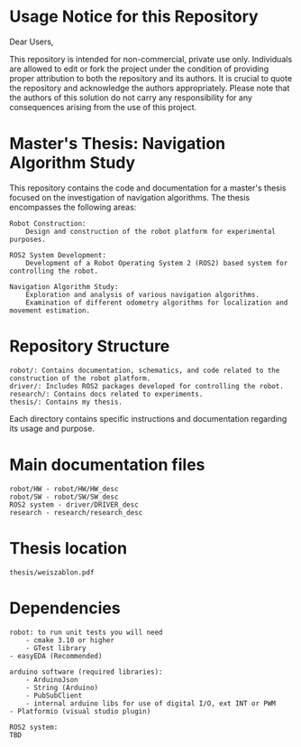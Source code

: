 # Usage Notice for this Repository

Dear Users,

This repository is intended for non-commercial, private use only. Individuals are allowed to edit or fork the project under the condition of providing proper attribution to both the repository and its authors. It is crucial to quote the repository and acknowledge the authors appropriately. Please note that the authors of this solution do not carry any responsibility for any consequences arising from the use of this project.

# Master's Thesis: Navigation Algorithm Study

This repository contains the code and documentation for a master's thesis focused on the investigation of navigation algorithms. The thesis encompasses the following areas:

    Robot Construction:
        Design and construction of the robot platform for experimental purposes.

    ROS2 System Development:
        Development of a Robot Operating System 2 (ROS2) based system for controlling the robot.

    Navigation Algorithm Study:
        Exploration and analysis of various navigation algorithms.
        Examination of different odometry algorithms for localization and movement estimation.

# Repository Structure

    robot/: Contains documentation, schematics, and code related to the construction of the robot platform.
    driver/: Includes ROS2 packages developed for controlling the robot.
    research/: Contains docs related to experiments.
    thesis/: Contains my thesis.

Each directory contains specific instructions and documentation regarding its usage and purpose.  

# Main documentation files

    robot/HW - robot/HW/HW_desc
    robot/SW - robot/SW/SW_desc
    ROS2 system - driver/DRIVER_desc
    research - research/research_desc

# Thesis location

    thesis/weiszablon.pdf

# Dependencies

    robot: to run unit tests you will need
        - cmake 3.10 or higher
        - GTest library
	- easyEDA (Recommended)

    arduino software (required libraries):
        - ArduinoJson
        - String (Arduino)
        - PubSubClient    
        - internal arduino libs for use of digital I/O, ext INT or PWM 
	- Platformio (visual studio plugin)

    ROS2 system:
	TBD
